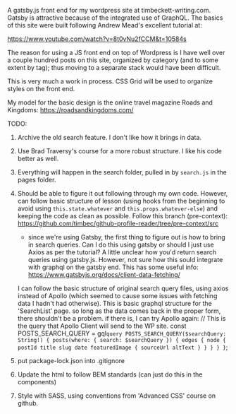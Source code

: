 A gatsby.js front end for my wordpress site at timbeckett-writing.com. Gatsby is attractive because of the integrated use of GraphQL. The basics of this site were built following Andrew Mead's excellent tutorial at: 

https://www.youtube.com/watch?v=8t0vNu2fCCM&t=10584s

The reason for using a JS front end on top of Wordpress is I have well over a couple hundred posts on this site, organized by category (and to some extent by tag); thus moving to a separate stack would have been difficult. 

This is very much a work in process. CSS Grid will be used to organize styles on the front end. 

My model for the basic design is the online travel magazine Roads and Kingdoms: https://roadsandkingdoms.com/

TODO: 

1) Archive the old search feature. I don't like how it brings in data. 
2) Use Brad Traversy's course for a more robust structure. I like his code better as well. 
3) Everything will happen in the search folder, pulled in by `search.js` in the pages folder. 
4) Should be able to figure it out following through my own code. However, can follow basic structure of lesson (using hooks from the beginning to avoid using `this.state.whatever` and `this.props.whatever-else`) and keeping the code as clean as possible. Follow this branch (pre-context): https://github.com/timbec/github-profile-reader/tree/pre-context/src
    - since we're using Gatsby, the first thing to figure out is how to bring in search queries. Can I do this using gatsby or should I just use Axios as per the tutorial? A little unclear how you'd return search queries using gatsby.js. However, not sure how this sould integrate with graphql on the gatsby end. 
    This has some useful info: https://www.gatsbyjs.org/docs/client-data-fetching/

    I can follow the basic structure of original search query files, using axios instead of Apollo (which seemed to cause some issues with fetching data I hadn't had otherwise). This is basic graphql structure for the 'SearchList' page. so long as the data comes back in the proper form, there shouldn't be a problem. if there is, I can try Apollo again: 
            // This is the query that Apollo Client will send to the WP site.
        const POSTS_SEARCH_QUERY = gql`
        query POSTS_SEARCH_QUERY($searchQuery: String!) {
            posts(where: { search: $searchQuery }) {
            edges {
                node {
                postId
                title
                slug
                date
                featuredImage {
                    sourceUrl
                    altText
                }
                }
            }
            }
        }
        `;
5) put package-lock.json into .gitignore

6) Update the html to follow BEM standards (can just do this in the components)
7) Style with SASS, using conventions from 'Advanced CSS' course on github. 